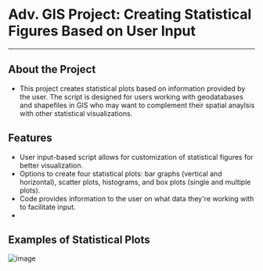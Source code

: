 # Adv. GIS Project: Creating Statistical Figures Based on User Input
______________

## About the Project
- This project creates statistical plots based on information provided by the user. The script is designed for users working with geodatabases and shapefiles in GIS who may want to complement their spatial anaylsis with other statistical visualizations.



## Features
- User input-based script allows for customization of statistical figures for better visualization. 
- Options to create four statistical plots: bar graphs (vertical and horizontal), scatter plots, histograms, and box plots (single and multiple plots).
- Code provides information to the user on what data they're working with to facilitate input.
- 

## Examples of Statistical Plots
![image](https://github.com/user-attachments/assets/f6a15d25-1490-4e0a-bac4-6608e9a1d873)
